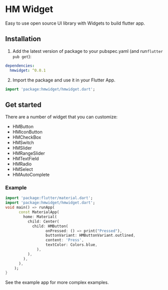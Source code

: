 
# HM Widget

Easy to use open source UI library with Widgets to build flutter app.

## Installation 

1. Add the latest version of package to your pubspec.yaml (and run`flutter pub get`):
```yaml
dependencies:
  hmwidget: ^0.0.1
```
2. Import the package and use it in your Flutter App.
```dart
import 'package:hmwidget/hmwidget.dart';
```

## Get started

There are a number of widget that you can customize:

- HMButton
- HMIconButton
- HMCheckBox
- HMSwitch
- HMSlider
- HMRangeSlider
- HMTextField
- HMRadio
- HMSelect
- HMAutoComplete

### Example

<?code-excerpt "basic.dart (basic-example)"?>
``` dart
import 'package:flutter/material.dart';
import 'package:hmwidget/hmwidget.dart';
void main() => runApp(
      const MaterialApp(
        home: Material(
          child: Center(
            child: HMButton(
                  onPressed: () => print("Pressed"),
                  buttonVariant: HMButtonVariant.outlined,
                  content: 'Press',
                  textColor: Colors.blue,
              ),
          ),
        ),
      ),
    );
}
```

See the example app for more complex examples.

